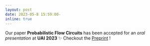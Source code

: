 ```yaml
---
layout: post
date: 2023-05-8 15:59:00-
inline: true
---
```


Our paper **Probabilistic Flow Circuits** has been accepted for an <em>oral presentation</em> at **UAI 2023** :sparkles: Checkout the [Preprint]({{site.baseurl}}/assets/pdf/pfc.pdf) !
